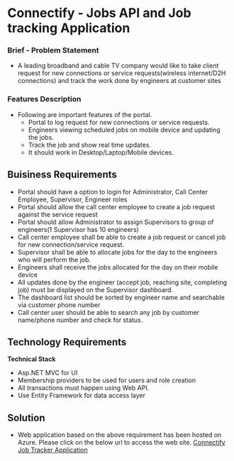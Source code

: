 # Connectify - Jobs API and Job tracking Application
### Brief - Problem Statement
* A leading broadband and cable TV company would like to take client request
for new connections or service requests(wireless internet/D2H connections)
and track the work done by engineers at customer sites

### Features Description
* Following are important features of the portal.
   - Portal to log request for new connections or service requests.
   - Engineers viewing scheduled jobs on mobile device and updating the jobs.
   - Track the job and show real time updates.
   - It should work in Desktop/Laptop/Mobile devices.

## Buisiness Requirements
* Portal should have a option to login for Administrator, Call Center Employee, Supervisor, Engineer roles
* Portal should allow the call center employee to create a job request against the service request
* Portal should allow Administrator to assign Supervisors to group of engineers(1 Supervisor has 10
engineers)
* Call center employee shall be able to create a job request or cancel job for new connection/service request.
* Supervisor shall be able to allocate jobs for the day to the engineers who will perform the job.
* Engineers shall receive the jobs allocated for the day on their mobile device
* All updates done by the engineer (accept job, reaching site, completing job) must be displayed on the
Supervisor dashboard.
* The dashboard list should be sorted by engineer name and searchable via customer phone number
* Call center user should be able to search any job by customer name/phone number and check for status.

## Technology Requirements
**Technical Stack**
* Asp.NET MVC for UI
* Membership providers to be used for users and role creation
* All transactions must happen using Web API.
* Use Entity Framework for data access layer

## Solution
* Web application based on the above requirement has been hosted on Azure. Please click on the below url to access the web site.
[Connectify Job Tracker Application](https://connectify20210108162420.azurewebsites.net/)
